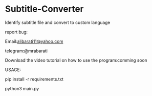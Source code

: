 # Subtitle-Converter
Identify subtitle file and convert to custom language

report bug:

Email:alibarati11@yahoo.com

telegram:@mrabarati

Download the video tutorial on how to use the program:comming soon

USAGE:

  pip install -r requirements.txt
  
  python3 main.py
